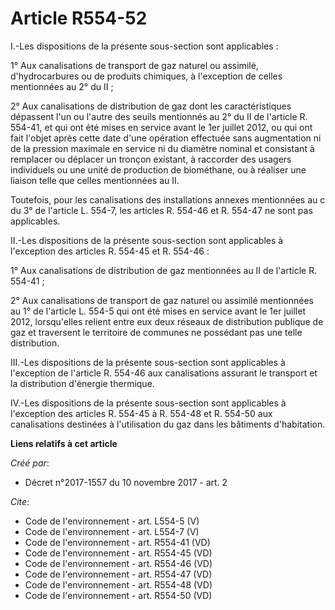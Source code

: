 # Article R554-52

I.-Les dispositions de la présente sous-section sont applicables : 

1° Aux canalisations de transport de gaz naturel ou assimilé, d'hydrocarbures ou de produits chimiques, à l'exception de
celles mentionnées au 2° du II ; 

2° Aux canalisations de distribution de gaz dont les caractéristiques dépassent l'un ou l'autre des seuils mentionnés au 2°
du II de l'article R. 554-41, et qui ont été mises en service avant le 1er juillet 2012, ou qui ont fait l'objet après cette
date d'une opération effectuée sans augmentation ni de la pression maximale en service ni du diamètre nominal et consistant à
remplacer ou déplacer un tronçon existant, à raccorder des usagers individuels ou une unité de production de biométhane, ou à
réaliser une liaison telle que celles mentionnées au II. 

Toutefois, pour les canalisations des installations annexes mentionnées au c du 3° de l'article L. 554-7, les articles R.
554-46 et R. 554-47 ne sont pas applicables. 

II.-Les dispositions de la présente sous-section sont applicables à l'exception des articles R. 554-45 et R. 554-46 : 

1° Aux canalisations de distribution de gaz mentionnées au II de l'article R. 554-41 ; 

2° Aux canalisations de transport de gaz naturel ou assimilé mentionnées au 1° de l'article L. 554-5 qui ont été mises en
service avant le 1er juillet 2012, lorsqu'elles relient entre eux deux réseaux de distribution publique de gaz et traversent
le territoire de communes ne possédant pas une telle distribution. 

III.-Les dispositions de la présente sous-section sont applicables à l'exception de l'article R. 554-46 aux canalisations
assurant le transport et la distribution d'énergie thermique. 

IV.-Les dispositions de la présente sous-section sont applicables à l'exception des articles R. 554-45 à R. 554-48 et R.
554-50 aux canalisations destinées à l'utilisation du gaz dans les bâtiments d'habitation.

**Liens relatifs à cet article**

_Créé par_:

  - Décret n°2017-1557 du 10 novembre 2017 - art. 2

_Cite_:

  - Code de l'environnement - art. L554-5 (V)
  - Code de l'environnement - art. L554-7 (V)
  - Code de l'environnement - art. R554-41 (VD)
  - Code de l'environnement - art. R554-45 (VD)
  - Code de l'environnement - art. R554-46 (VD)
  - Code de l'environnement - art. R554-47 (VD)
  - Code de l'environnement - art. R554-48 (VD)
  - Code de l'environnement - art. R554-50 (VD)

